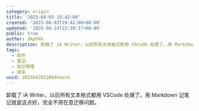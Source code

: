 ```yaml
---
category: origin
title: '2023-08-03 19:42:00'
created: '2023-08-03T19:42:00+08:00'
updated: '2025-04-24T22:39:17+08:00'
public: true
author: dkphhh
description: 卸载了 iA Writer，以后所有文本格式都用 VSCode 处理了。用 Markdown 记笔记就是这点好……
tags:
  - 软件
  - 笔记
  - 知识管理
  - 效率
uuid: 20250420210644avcb
---
```


卸载了 iA Writer，以后所有文本格式都用 VSCode 处理了。用 Markdown 记笔记就是这点好，完全不用在意迁移问题。
